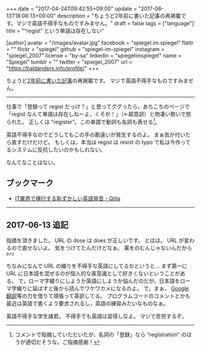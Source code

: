 +++
date = "2017-04-24T09:42:55+09:00"
update = "2017-06-13T18:06:13+09:00"
description = "ちょうど2年前に書いた記事の再掲載です。マジで英語不得手なものですみません。"
draft = false
tags = ["language"]
title = "“regist” という単語は存在しない"

[author]
  avatar = "/images/avatar.jpg"
  facebook = "spiegel.im.spiegel"
  flattr = ""
  flickr = "spiegel"
  github = "spiegel-im-spiegel"
  instagram = "spiegel_2007"
  license = "by-sa"
  linkedin = "spiegelimspiegel"
  name = "Spiegel"
  tumblr = ""
  twitter = "spiegel_2007"
  url = "https://baldanders.info/profile/"
+++

ちょうど[2年前に書いた記事](https://medium.com/@spiegel/-f067ee75ff3c "“regist” という単語は存在しない – Der Spiegel im Spiegel – Medium")の再掲載です。
マジで英語不得手なものですみません。

----

仕事で「登録って regist だっけ？」と思ってググったら，あちこちのページで「regist なんて単語は存在しねーよ，くそが！」（←超意訳）と物凄い勢いで怒られた。
正しくは “register”。この単語で動詞も名詞も表せる[^r1]。

[^r1]: コメントで指摘していただいたが，名詞の「登録」なら “registration" のほうが適切だそうな。ご指摘感謝！

英語不得手なのでどうしてもこの手の勘違いが発生するのよ。
まぁ気が付いたら直すだけだけど。
もしくは，本当は regist は resist の typo で私は今作ってるシステムに反抗したいのかもしれない。

なんてなことはない。

## ブックマーク

- [IT業界で横行する恥ずかしい英語発音 - Qiita](http://qiita.com/ryounagaoka/items/290885ee3291b393fe1f)

----

## 2017-06-13 追記

指摘を頂きました。
URL の dose は does が正しいです。
とほほ。
URL が変わるので直せないよ。
気をつけてたんだけどなぁ。
薬をのむんじゃないんだから `orz`

ちなみになんで URL の綴りを不得手な英語にしてるかというと... まず第一に URL に日本語を混ぜるのが個人的な美意識として好きくないということがある。
で，ローマ字綴りにしようか英語にしようか悩んだのだが，日本語をローマ字綴りに延ばすと後から読んでワケワカメになるのよ。
で，まぁ， [Google 翻訳](https://translate.google.com/)等の力を借りて頑張って英訳してる。
プログラムコードのコメントとかも最近は英語で書くよう要求されるし，英語の練習みたいなものなぁ。

英語不得手な学生諸君。
不得手でも英語は習得しなよ。
マジで苦労するぞ。

